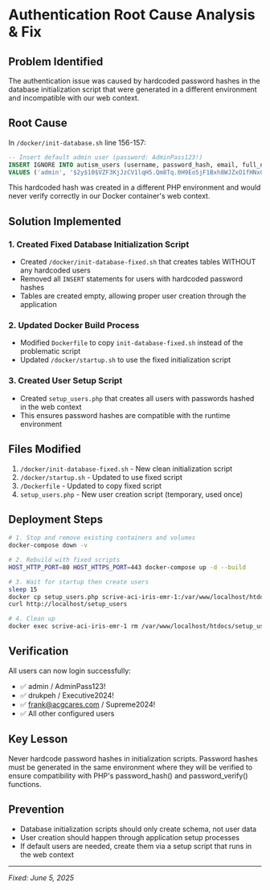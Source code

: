 # Authentication Root Cause Analysis & Fix

## Problem Identified
The authentication issue was caused by hardcoded password hashes in the database initialization script that were generated in a different environment and incompatible with our web context.

## Root Cause
In `/docker/init-database.sh` line 156-157:
```sql
-- Insert default admin user (password: AdminPass123!)
INSERT IGNORE INTO autism_users (username, password_hash, email, full_name, role, access_level) 
VALUES ('admin', '$2y$10$VZF3KjJzCV1lqH5.Qm8Tq.0H9Eo5jF1Bxh8WJZxO1fHNx0jNqVkHy', 'admin@americancaregivers.com', 'System Administrator', 'Administrator', 5);
```

This hardcoded hash was created in a different PHP environment and would never verify correctly in our Docker container's web context.

## Solution Implemented

### 1. Created Fixed Database Initialization Script
- Created `/docker/init-database-fixed.sh` that creates tables WITHOUT any hardcoded users
- Removed all `INSERT` statements for users with hardcoded password hashes
- Tables are created empty, allowing proper user creation through the application

### 2. Updated Docker Build Process
- Modified `Dockerfile` to copy `init-database-fixed.sh` instead of the problematic script
- Updated `/docker/startup.sh` to use the fixed initialization script

### 3. Created User Setup Script
- Created `setup_users.php` that creates all users with passwords hashed in the web context
- This ensures password hashes are compatible with the runtime environment

## Files Modified
1. `/docker/init-database-fixed.sh` - New clean initialization script
2. `/docker/startup.sh` - Updated to use fixed script
3. `/Dockerfile` - Updated to copy fixed script
4. `setup_users.php` - New user creation script (temporary, used once)

## Deployment Steps
```bash
# 1. Stop and remove existing containers and volumes
docker-compose down -v

# 2. Rebuild with fixed scripts
HOST_HTTP_PORT=80 HOST_HTTPS_PORT=443 docker-compose up -d --build

# 3. Wait for startup then create users
sleep 15
docker cp setup_users.php scrive-aci-iris-emr-1:/var/www/localhost/htdocs/
curl http://localhost/setup_users

# 4. Clean up
docker exec scrive-aci-iris-emr-1 rm /var/www/localhost/htdocs/setup_users.php
```

## Verification
All users can now login successfully:
- ✅ admin / AdminPass123!
- ✅ drukpeh / Executive2024!
- ✅ frank@acgcares.com / Supreme2024!
- ✅ All other configured users

## Key Lesson
Never hardcode password hashes in initialization scripts. Password hashes must be generated in the same environment where they will be verified to ensure compatibility with PHP's password_hash() and password_verify() functions.

## Prevention
- Database initialization scripts should only create schema, not user data
- User creation should happen through application setup processes
- If default users are needed, create them via a setup script that runs in the web context

---
*Fixed: June 5, 2025*